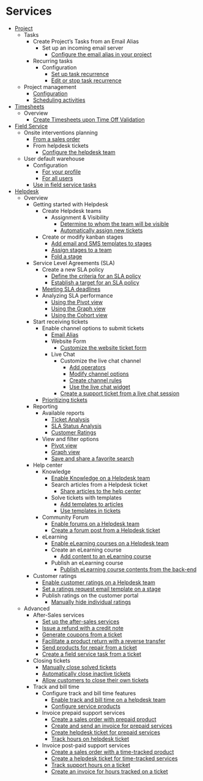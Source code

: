 # Services

  * [Project](services/project)
    * Tasks
      * Create Project’s Tasks from an Email Alias
        * Set up an incoming email server
          * [Configure the email alias in your project](services/project/tasks/email_alias#configure-the-email-alias-in-your-project)
      * Recurring tasks
        * Configuration
          * [Set up task recurrence](services/project/tasks/recurring_tasks#set-up-task-recurrence)
          * [Edit or stop task recurrence](services/project/tasks/recurring_tasks#edit-or-stop-task-recurrence)
    * Project management
      * [Configuration](services/project/project_management#configuration)
      * [Scheduling activities](services/project/project_management#scheduling-activities)
  * [Timesheets](services/timesheets)
    * Overview
      * [Create Timesheets upon Time Off Validation](services/timesheets/overview/time_off)
  * [Field Service](services/field_service)
    * Onsite interventions planning
      * [From a sales order](services/field_service/onsite_interventions#from-a-sales-order)
      * From helpdesk tickets
        * [Configure the helpdesk team](services/field_service/onsite_interventions#configure-the-helpdesk-team)
    * User default warehouse
      * Configuration
        * [For your profile](services/field_service/default_warehouse#for-your-profile)
        * [For all users](services/field_service/default_warehouse#for-all-users)
      * [Use in field service tasks](services/field_service/default_warehouse#use-in-field-service-tasks)
  * [Helpdesk](services/helpdesk)
    * Overview
      * Getting started with Helpdesk
        * Create Helpdesk teams
          * Assignment & Visibility
            * [Determine to whom the team will be visible](services/helpdesk/overview/getting_started#determine-to-whom-the-team-will-be-visible)
            * [Automatically assign new tickets](services/helpdesk/overview/getting_started#automatically-assign-new-tickets)
        * Create or modify kanban stages
          * [Add email and SMS templates to stages](services/helpdesk/overview/getting_started#add-email-and-sms-templates-to-stages)
          * [Assign stages to a team](services/helpdesk/overview/getting_started#assign-stages-to-a-team)
          * [Fold a stage](services/helpdesk/overview/getting_started#fold-a-stage)
      * Service Level Agreements (SLA)
        * Create a new SLA policy
          * [Define the criteria for an SLA policy](services/helpdesk/overview/sla#define-the-criteria-for-an-sla-policy)
          * [Establish a target for an SLA policy](services/helpdesk/overview/sla#establish-a-target-for-an-sla-policy)
        * [Meeting SLA deadlines](services/helpdesk/overview/sla#meeting-sla-deadlines)
        * Analyzing SLA performance
          * [Using the Pivot view](services/helpdesk/overview/sla#using-the-pivot-view)
          * [Using the Graph view](services/helpdesk/overview/sla#using-the-graph-view)
          * [Using the Cohort view](services/helpdesk/overview/sla#using-the-cohort-view)
      * Start receiving tickets
        * Enable channel options to submit tickets
          * [Email Alias](services/helpdesk/overview/receiving_tickets#email-alias)
          * Website Form
            * [Customize the website ticket form](services/helpdesk/overview/receiving_tickets#customize-the-website-ticket-form)
          * Live Chat
            * Customize the live chat channel
              * [Add operators](services/helpdesk/overview/receiving_tickets#add-operators)
              * [Modify channel options](services/helpdesk/overview/receiving_tickets#modify-channel-options)
              * [Create channel rules](services/helpdesk/overview/receiving_tickets#create-channel-rules)
              * [Use the live chat widget](services/helpdesk/overview/receiving_tickets#use-the-live-chat-widget)
            * [Create a support ticket from a live chat session](services/helpdesk/overview/receiving_tickets#create-a-support-ticket-from-a-live-chat-session)
        * [Prioritizing tickets](services/helpdesk/overview/receiving_tickets#prioritizing-tickets)
      * Reporting
        * Available reports
          * [Ticket Analysis](services/helpdesk/overview/reports#ticket-analysis)
          * [SLA Status Analysis](services/helpdesk/overview/reports#sla-status-analysis)
          * [Customer Ratings](services/helpdesk/overview/reports#customer-ratings)
        * View and filter options
          * [Pivot view](services/helpdesk/overview/reports#pivot-view)
          * [Graph view](services/helpdesk/overview/reports#graph-view)
          * [Save and share a favorite search](services/helpdesk/overview/reports#save-and-share-a-favorite-search)
      * Help center
        * Knowledge
          * [Enable Knowledge on a Helpdesk team](services/helpdesk/overview/help_center#enable-knowledge-on-a-helpdesk-team)
          * Search articles from a Helpdesk ticket
            * [Share articles to the help center](services/helpdesk/overview/help_center#share-articles-to-the-help-center)
          * Solve tickets with templates
            * [Add templates to articles](services/helpdesk/overview/help_center#add-templates-to-articles)
            * [Use templates in tickets](services/helpdesk/overview/help_center#use-templates-in-tickets)
        * Community Forum
          * [Enable forums on a Helpdesk team](services/helpdesk/overview/help_center#enable-forums-on-a-helpdesk-team)
          * [Create a forum post from a Helpdesk ticket](services/helpdesk/overview/help_center#create-a-forum-post-from-a-helpdesk-ticket)
        * eLearning
          * [Enable eLearning courses on a Helpdesk team](services/helpdesk/overview/help_center#enable-elearning-courses-on-a-helpdesk-team)
          * Create an eLearning course
            * [Add content to an eLearning course](services/helpdesk/overview/help_center#add-content-to-an-elearning-course)
          * Publish an eLearning course
            * [Publish eLearning course contents from the back-end](services/helpdesk/overview/help_center#publish-elearning-course-contents-from-the-back-end)
      * Customer ratings
        * [Enable customer ratings on a Helpdesk team](services/helpdesk/overview/ratings#enable-customer-ratings-on-a-helpdesk-team)
        * [Set a ratings request email template on a stage](services/helpdesk/overview/ratings#set-a-ratings-request-email-template-on-a-stage)
        * Publish ratings on the customer portal
          * [Manually hide individual ratings](services/helpdesk/overview/ratings#manually-hide-individual-ratings)
    * Advanced
      * After-Sales services
        * [Set up the after-sales services](services/helpdesk/advanced/after_sales#set-up-the-after-sales-services)
        * [Issue a refund with a credit note](services/helpdesk/advanced/after_sales#issue-a-refund-with-a-credit-note)
        * [Generate coupons from a ticket](services/helpdesk/advanced/after_sales#generate-coupons-from-a-ticket)
        * [Facilitate a product return with a reverse transfer](services/helpdesk/advanced/after_sales#facilitate-a-product-return-with-a-reverse-transfer)
        * [Send products for repair from a ticket](services/helpdesk/advanced/after_sales#send-products-for-repair-from-a-ticket)
        * [Create a field service task from a ticket](services/helpdesk/advanced/after_sales#create-a-field-service-task-from-a-ticket)
      * Closing tickets
        * [Manually close solved tickets](services/helpdesk/advanced/close_tickets#manually-close-solved-tickets)
        * [Automatically close inactive tickets](services/helpdesk/advanced/close_tickets#automatically-close-inactive-tickets)
        * [Allow customers to close their own tickets](services/helpdesk/advanced/close_tickets#allow-customers-to-close-their-own-tickets)
      * Track and bill time
        * Configure track and bill time features
          * [Enable track and bill time on a helpdesk team](services/helpdesk/advanced/track_and_bill#enable-track-and-bill-time-on-a-helpdesk-team)
          * [Configure service products](services/helpdesk/advanced/track_and_bill#configure-service-products)
        * Invoice prepaid support services
          * [Create a sales order with prepaid product](services/helpdesk/advanced/track_and_bill#create-a-sales-order-with-prepaid-product)
          * [Create and send an invoice for prepaid services](services/helpdesk/advanced/track_and_bill#create-and-send-an-invoice-for-prepaid-services)
          * [Create helpdesk ticket for prepaid services](services/helpdesk/advanced/track_and_bill#create-helpdesk-ticket-for-prepaid-services)
          * [Track hours on helpdesk ticket](services/helpdesk/advanced/track_and_bill#track-hours-on-helpdesk-ticket)
        * Invoice post-paid support services
          * [Create a sales order with a time-tracked product](services/helpdesk/advanced/track_and_bill#create-a-sales-order-with-a-time-tracked-product)
          * [Create a helpdesk ticket for time-tracked services](services/helpdesk/advanced/track_and_bill#create-a-helpdesk-ticket-for-time-tracked-services)
          * [Track support hours on a ticket](services/helpdesk/advanced/track_and_bill#track-support-hours-on-a-ticket)
          * [Create an invoice for hours tracked on a ticket](services/helpdesk/advanced/track_and_bill#create-an-invoice-for-hours-tracked-on-a-ticket)

